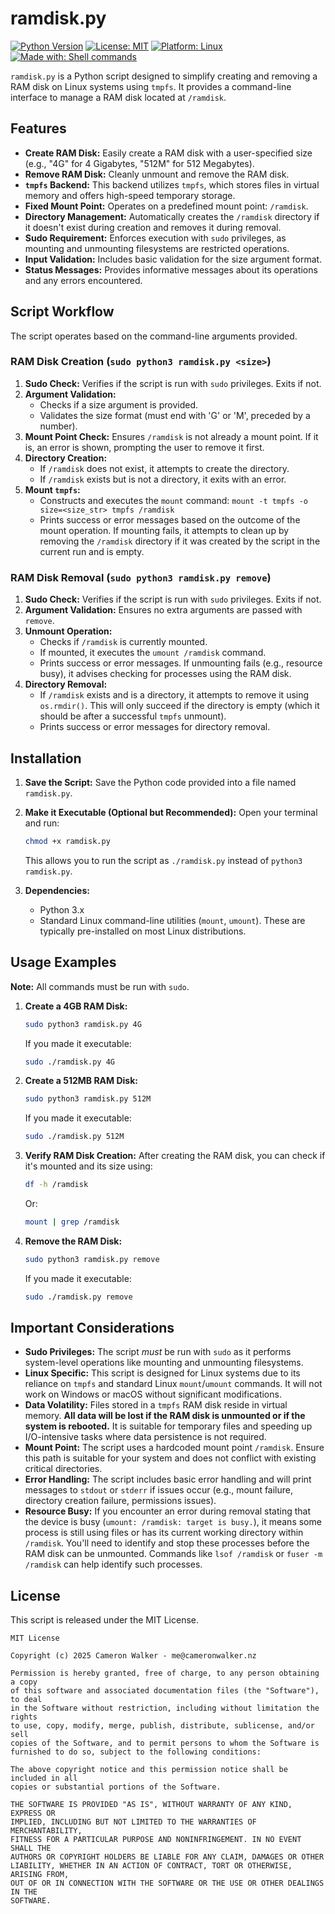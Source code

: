 # ramdisk.py

[![Python Version](https://img.shields.io/badge/python-3.x-blue.svg)](https://www.python.org/)
[![License: MIT](https://img.shields.io/badge/License-MIT-yellow.svg)](https://opensource.org/licenses/MIT)
[![Platform: Linux](https://img.shields.io/badge/platform-Linux-lightgrey.svg)](#important-considerations)
[![Made with: Shell commands](https://img.shields.io/badge/made%20with-shell%20commands-red)](#script-workflow)

`ramdisk.py` is a Python script designed to simplify creating and removing a RAM disk on Linux systems using `tmpfs`. It provides a command-line interface to manage a RAM disk located at `/ramdisk`.

## Features

* **Create RAM Disk:** Easily create a RAM disk with a user-specified size (e.g., "4G" for 4 Gigabytes, "512M" for 512 Megabytes).
* **Remove RAM Disk:** Cleanly unmount and remove the RAM disk.
* **`tmpfs` Backend:** This backend utilizes `tmpfs`, which stores files in virtual memory and offers high-speed temporary storage.
* **Fixed Mount Point:** Operates on a predefined mount point: `/ramdisk`.
* **Directory Management:** Automatically creates the `/ramdisk` directory if it doesn't exist during creation and removes it during removal.
* **Sudo Requirement:** Enforces execution with `sudo` privileges, as mounting and unmounting filesystems are restricted operations.
* **Input Validation:** Includes basic validation for the size argument format.
* **Status Messages:** Provides informative messages about its operations and any errors encountered.

## Script Workflow

The script operates based on the command-line arguments provided.

### RAM Disk Creation (`sudo python3 ramdisk.py <size>`)

1.  **Sudo Check:** Verifies if the script is run with `sudo` privileges. Exits if not.
2.  **Argument Validation:**
    * Checks if a size argument is provided.
    * Validates the size format (must end with 'G' or 'M', preceded by a number).
3.  **Mount Point Check:** Ensures `/ramdisk` is not already a mount point. If it is, an error is shown, prompting the user to remove it first.
4.  **Directory Creation:**
    * If `/ramdisk` does not exist, it attempts to create the directory.
    * If `/ramdisk` exists but is not a directory, it exits with an error.
5.  **Mount `tmpfs`:**
    * Constructs and executes the `mount` command:
        `mount -t tmpfs -o size=<size_str> tmpfs /ramdisk`
    * Prints success or error messages based on the outcome of the mount operation. If mounting fails, it attempts to clean up by removing the `/ramdisk` directory if it was created by the script in the current run and is empty.

### RAM Disk Removal (`sudo python3 ramdisk.py remove`)

1.  **Sudo Check:** Verifies if the script is run with `sudo` privileges. Exits if not.
2.  **Argument Validation:** Ensures no extra arguments are passed with `remove`.
3.  **Unmount Operation:**
    * Checks if `/ramdisk` is currently mounted.
    * If mounted, it executes the `umount /ramdisk` command.
    * Prints success or error messages. If unmounting fails (e.g., resource busy), it advises checking for processes using the RAM disk.
4.  **Directory Removal:**
    * If `/ramdisk` exists and is a directory, it attempts to remove it using `os.rmdir()`. This will only succeed if the directory is empty (which it should be after a successful `tmpfs` unmount).
    * Prints success or error messages for directory removal.

## Installation

1.  **Save the Script:**
    Save the Python code provided into a file named `ramdisk.py`.

2.  **Make it Executable (Optional but Recommended):**
    Open your terminal and run:
    ```bash
    chmod +x ramdisk.py
    ```
    This allows you to run the script as `./ramdisk.py` instead of `python3 ramdisk.py`.

3.  **Dependencies:**
    * Python 3.x
    * Standard Linux command-line utilities (`mount`, `umount`). These are typically pre-installed on most Linux distributions.

## Usage Examples

**Note:** All commands must be run with `sudo`.

1.  **Create a 4GB RAM Disk:**
    ```bash
    sudo python3 ramdisk.py 4G
    ```
    If you made it executable:
    ```bash
    sudo ./ramdisk.py 4G
    ```

2.  **Create a 512MB RAM Disk:**
    ```bash
    sudo python3 ramdisk.py 512M
    ```
    If you made it executable:
    ```bash
    sudo ./ramdisk.py 512M
    ```

3.  **Verify RAM Disk Creation:**
    After creating the RAM disk, you can check if it's mounted and its size using:
    ```bash
    df -h /ramdisk
    ```
    Or:
    ```bash
    mount | grep /ramdisk
    ```

4.  **Remove the RAM Disk:**
    ```bash
    sudo python3 ramdisk.py remove
    ```
    If you made it executable:
    ```bash
    sudo ./ramdisk.py remove
    ```

## Important Considerations

* **Sudo Privileges:** The script *must* be run with `sudo` as it performs system-level operations like mounting and unmounting filesystems.
* **Linux Specific:** This script is designed for Linux systems due to its reliance on `tmpfs` and standard Linux `mount`/`umount` commands. It will not work on Windows or macOS without significant modifications.
* **Data Volatility:** Files stored in a `tmpfs` RAM disk reside in virtual memory. **All data will be lost if the RAM disk is unmounted or if the system is rebooted.** It is suitable for temporary files and speeding up I/O-intensive tasks where data persistence is not required.
* **Mount Point:** The script uses a hardcoded mount point `/ramdisk`. Ensure this path is suitable for your system and does not conflict with existing critical directories.
* **Error Handling:** The script includes basic error handling and will print messages to `stdout` or `stderr` if issues occur (e.g., mount failure, directory creation failure, permissions issues).
* **Resource Busy:** If you encounter an error during removal stating that the device is busy (`umount: /ramdisk: target is busy.`), it means some process is still using files or has its current working directory within `/ramdisk`. You'll need to identify and stop these processes before the RAM disk can be unmounted. Commands like `lsof /ramdisk` or `fuser -m /ramdisk` can help identify such processes.

## License

This script is released under the MIT License.

```text
MIT License

Copyright (c) 2025 Cameron Walker - me@cameronwalker.nz

Permission is hereby granted, free of charge, to any person obtaining a copy
of this software and associated documentation files (the "Software"), to deal
in the Software without restriction, including without limitation the rights
to use, copy, modify, merge, publish, distribute, sublicense, and/or sell
copies of the Software, and to permit persons to whom the Software is
furnished to do so, subject to the following conditions:

The above copyright notice and this permission notice shall be included in all
copies or substantial portions of the Software.

THE SOFTWARE IS PROVIDED "AS IS", WITHOUT WARRANTY OF ANY KIND, EXPRESS OR
IMPLIED, INCLUDING BUT NOT LIMITED TO THE WARRANTIES OF MERCHANTABILITY,
FITNESS FOR A PARTICULAR PURPOSE AND NONINFRINGEMENT. IN NO EVENT SHALL THE
AUTHORS OR COPYRIGHT HOLDERS BE LIABLE FOR ANY CLAIM, DAMAGES OR OTHER
LIABILITY, WHETHER IN AN ACTION OF CONTRACT, TORT OR OTHERWISE, ARISING FROM,
OUT OF OR IN CONNECTION WITH THE SOFTWARE OR THE USE OR OTHER DEALINGS IN THE
SOFTWARE.
```
